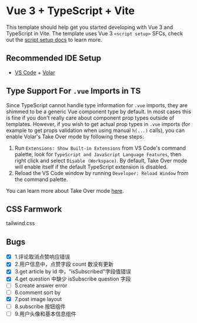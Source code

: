 # Vue 3 + TypeScript + Vite

This template should help get you started developing with Vue 3 and TypeScript in Vite. The template uses Vue 3 `<script setup>` SFCs, check out the [script setup docs](https://v3.vuejs.org/api/sfc-script-setup.html#sfc-script-setup) to learn more.

## Recommended IDE Setup

-   [VS Code](https://code.visualstudio.com/) + [Volar](https://marketplace.visualstudio.com/items?itemName=Vue.volar)

## Type Support For `.vue` Imports in TS

Since TypeScript cannot handle type information for `.vue` imports, they are shimmed to be a generic Vue component type by default. In most cases this is fine if you don't really care about component prop types outside of templates. However, if you wish to get actual prop types in `.vue` imports (for example to get props validation when using manual `h(...)` calls), you can enable Volar's Take Over mode by following these steps:

1. Run `Extensions: Show Built-in Extensions` from VS Code's command palette, look for `TypeScript and JavaScript Language Features`, then right click and select `Disable (Workspace)`. By default, Take Over mode will enable itself if the default TypeScript extension is disabled.
2. Reload the VS Code window by running `Developer: Reload Window` from the command palette.

You can learn more about Take Over mode [here](https://github.com/johnsoncodehk/volar/discussions/471).

## CSS Farmwork

tailwind.css

## Bugs

-   [x] 1.评论取消点赞响应错误
-   [x] 2.用户信息中，点赞字段 count 数没有更新
-   [x] 3.get article by id 中，"isSubscribed"字段值错误
-   [x] 4.get question 中缺少 isSubscribe question 字段
-   [ ] 5.create answer error
-   [ ] 6.comment sort by
-   [x] 7.post image layout
-   [ ] 8.subscribe 按钮组件
-   [ ] 9.用户头像和基本信息组件
